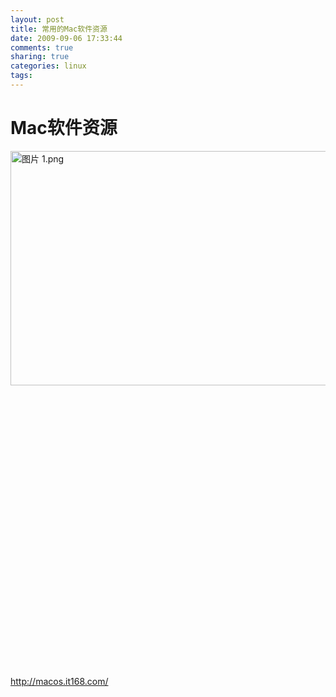 ```yaml
---
layout: post
title: 常用的Mac软件资源
date: 2009-09-06 17:33:44
comments: true
sharing: true
categories: linux
tags: 
---
```


<h1>Mac软件资源</h1><p><img src="http://images.cnblogs.com/cnblogs_com/apiaceae//%E5%9B%BE%E7%89%87%201.png" border="0" alt="图片 1.png" width="551" height="375" align="left" /><br /><a href="http://macos.it168.com/"></a></p><p>&nbsp;</p><p>&nbsp;</p><p>&nbsp;</p><p>&nbsp;</p><p>&nbsp;</p><p>&nbsp;</p><p>&nbsp;</p><p>&nbsp;</p><p>&nbsp;</p><p>&nbsp;</p><p>&nbsp;</p><p>&nbsp;</p><p>&nbsp;</p><p>&nbsp;</p><p>&nbsp;</p><p><a href="http://macos.it168.com/">http://macos.it168.com/</a></p>